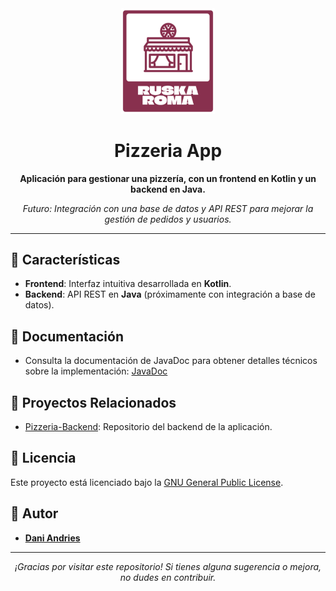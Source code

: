 <div align="center">
  <img src="app/src/main/res/drawable/readme_logo.png" alt="LogoRuskaRoma" width="150">
</div>

<h1 align="center">Pizzeria App</h1>

<p align="center">
  <b>Aplicación para gestionar una pizzería, con un frontend en Kotlin y un backend en Java.</b>
</p>

<p align="center">
  <i>Futuro: Integración con una base de datos y API REST para mejorar la gestión de pedidos y usuarios. </i>
</p>

---

## 🚀 Características

- **Frontend**: Interfaz intuitiva desarrollada en **Kotlin**.
- **Backend**: API REST en **Java** (próximamente con integración a base de datos).
  
## 📄 Documentación

- Consulta la documentación de JavaDoc para obtener detalles técnicos sobre la implementación: [JavaDoc](https://linktodocumentation)

## 📂 Proyectos Relacionados

- [Pizzeria-Backend](https://github.com/DaniAndries/Pizzeria-Backend.git): Repositorio del backend de la aplicación.

## 📜 Licencia

Este proyecto está licenciado bajo la [GNU General Public License](LICENSE).

## 👥 Autor

- **[Dani Andries](https://github.com/DaniAndries)**

---

<p align="center">
  <i>¡Gracias por visitar este repositorio! Si tienes alguna sugerencia o mejora, no dudes en contribuir.</i>
</p>
